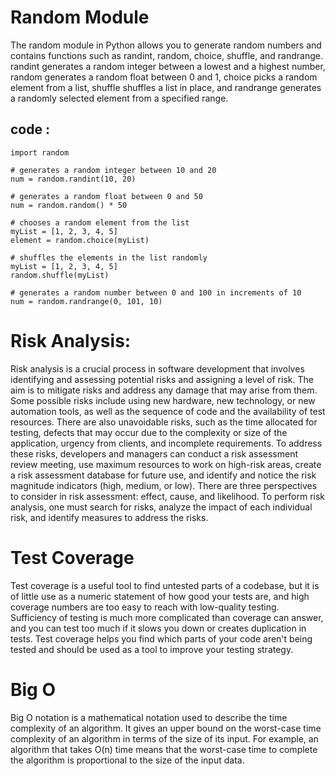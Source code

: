 # Random Module

The random module in Python allows you to generate random numbers and contains functions such as randint, random, choice, shuffle, and randrange. randint generates a random integer between a lowest and a highest number, random generates a random float between 0 and 1, choice picks a random element from a list, shuffle shuffles a list in place, and randrange generates a randomly selected element from a specified range.

## code :


```
import random

# generates a random integer between 10 and 20
num = random.randint(10, 20)  

# generates a random float between 0 and 50
num = random.random() * 50  

# chooses a random element from the list
myList = [1, 2, 3, 4, 5]
element = random.choice(myList)  

# shuffles the elements in the list randomly
myList = [1, 2, 3, 4, 5]
random.shuffle(myList)  

# generates a random number between 0 and 100 in increments of 10
num = random.randrange(0, 101, 10)  

```


# Risk Analysis:

Risk analysis is a crucial process in software development that involves identifying and assessing potential risks and assigning a level of risk. The aim is to mitigate risks and address any damage that may arise from them. Some possible risks include using new hardware, new technology, or new automation tools, as well as the sequence of code and the availability of test resources. There are also unavoidable risks, such as the time allocated for testing, defects that may occur due to the complexity or size of the application, urgency from clients, and incomplete requirements. To address these risks, developers and managers can conduct a risk assessment review meeting, use maximum resources to work on high-risk areas, create a risk assessment database for future use, and identify and notice the risk magnitude indicators (high, medium, or low). There are three perspectives to consider in risk assessment: effect, cause, and likelihood. To perform risk analysis, one must search for risks, analyze the impact of each individual risk, and identify measures to address the risks.



# Test Coverage

Test coverage is a useful tool to find untested parts of a codebase, but it is of little use as a numeric statement of how good your tests are, and high coverage numbers are too easy to reach with low-quality testing. Sufficiency of testing is much more complicated than coverage can answer, and you can test too much if it slows you down or creates duplication in tests. Test coverage helps you find which parts of your code aren't being tested and should be used as a tool to improve your testing strategy.

# Big O

Big O notation is a mathematical notation used to describe the time complexity of an algorithm. It gives an upper bound on the worst-case time complexity of an algorithm in terms of the size of its input. For example, an algorithm that takes O(n) time means that the worst-case time to complete the algorithm is proportional to the size of the input data.